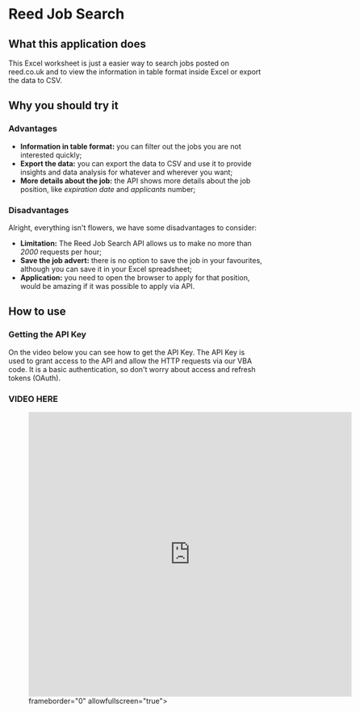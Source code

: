 # Reed Job Search
## What this application does
This Excel worksheet is just a easier way to search jobs posted on reed.co.uk and to view the information in table format inside Excel or export the data to CSV.

## Why you should try it
### Advantages
- **Information in table format:** you can filter out the jobs you are not interested quickly;
- **Export the data:** you can export the data to CSV and use it to provide insights and data analysis for whatever and wherever you want;
- **More details about the job:** the API shows more details about the job position, like *expiration date* and *applicants* number;

### Disadvantages
Alright, everything isn't flowers, we have some disadvantages to consider:
- **Limitation:** The Reed Job Search API allows us to make no more than *2000* requests per hour;
- **Save the job advert:** there is no option to save the job in your favourites, although you can save it in your Excel spreadsheet;
- **Application:** you need to open the browser to apply for that position, would be amazing if it was possible to apply via API.

## How to use
### Getting the API Key
On the video below you can see how to get the API Key. The API Key is used to grant access to the API and allow the HTTP requests via our VBA code. It is a basic authentication, so don't worry about access and refresh tokens (OAuth).

### **VIDEO HERE**

<figure class="video_container">
  <iframe src="https://player.vimeo.com/video/338888821" width="640" height="564" frameborder="0" allow="autoplay; fullscreen" allowfullscreen></iframe> frameborder="0" allowfullscreen="true"> </iframe>
</figure>
